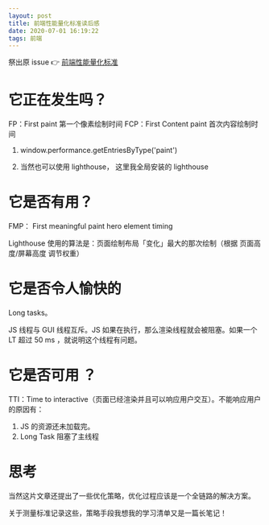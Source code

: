 ```yaml
---
layout: post
title: 前端性能量化标准读后感
date: 2020-07-01 16:19:22
tags: 前端
---
```


祭出原 issue 👉 [前端性能量化标准](https://github.com/frontend9/fe9-library/issues/7)

# 它正在发生吗？

FP：First paint 第一个像素绘制时间
FCP：First Content paint 首次内容绘制时间

1. window.performance.getEntriesByType('paint')

2. 当然也可以使用 lighthouse，
这里我全局安装的 lighthouse

# 它是否有用？

FMP： First meaningful paint
hero element timing

Lighthouse 使用的算法是：页面绘制布局「变化」最大的那次绘制（根据 页面高度/屏幕高度 调节权重）

# 它是否令人愉快的

Long tasks。

JS 线程与 GUI 线程互斥。JS 如果在执行，那么渲染线程就会被阻塞。如果一个 LT 超过 50 ms ，就说明这个线程有问题。

# 它是否可用 ？

TTI：Time to interactive（页面已经渲染并且可以响应用户交互）。不能响应用户的原因有：

1. JS 的资源还未加载完。
2. Long Task 阻塞了主线程

# 思考

当然这片文章还提出了一些优化策略，优化过程应该是一个全链路的解决方案。

关于测量标准记录这些，策略手段我想我的学习清单又是一篇长笔记！

